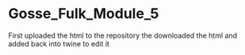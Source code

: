 # Gosse_Fulk_Module_5

First uploaded the html to the repository
the downloaded the html and added back into twine to edit it
